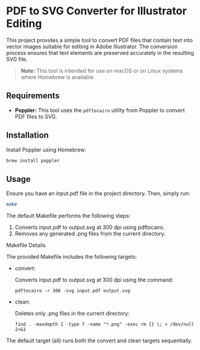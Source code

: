 # PDF to SVG Converter for Illustrator Editing

This project provides a simple tool to convert PDF files that contain text into vector images suitable for editing in Adobe Illustrator. The conversion process ensures that text elements are preserved accurately in the resulting SVG file.

> **Note:** This tool is intended for use on macOS or on Linux systems where Homebrew is available.

## Requirements

- **Poppler:** This tool uses the `pdftocairo` utility from Poppler to convert PDF files to SVG.

## Installation

Install Poppler using Homebrew:

```bash
brew install poppler
```

## Usage
Ensure you have an input.pdf file in the project directory. Then, simply run:

```bash
make
```

The default Makefile performs the following steps:
1.	Converts input.pdf to output.svg at 300 dpi using pdftocairo.
2.	Removes any generated .png files from the current directory.

Makefile Details

The provided Makefile includes the following targets:
- convert:
    
    Converts input.pdf to output.svg at 300 dpi using the command:
    ```
    pdftocairo -r 300 -svg input.pdf output.svg
    ```

- clean:

    Deletes only .png files in the current directory:
    ```
    find . -maxdepth 1 -type f -name "*.png" -exec rm {} \; > /dev/null 2>&1
    ```

The default target (all) runs both the convert and clean targets sequentially.
